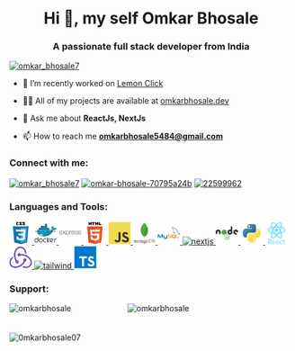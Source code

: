 <h1 align="center">Hi 👋, my self Omkar Bhosale</h1>
<h3 align="center">A passionate full stack developer from India</h3>

<p align="left"> <a href="https://twitter.com/omkar_bhosale7" target="blank"><img src="https://img.shields.io/twitter/follow/omkar_bhosale7?logo=twitter&style=for-the-badge" alt="omkar_bhosale7" /></a> </p>

- 🔭 I’m recently worked on [Lemon Click](https://lemonclick.vercel.app)

- 👨‍💻 All of my projects are available at [omkarbhosale.dev](https://omkarbhosale.dev)

- 💬 Ask me about **ReactJs, NextJs**

- 📫 How to reach me **omkarbhosale5484@gmail.com**

<h3 align="left">Connect with me:</h3>
<p align="left">
<a href="https://twitter.com/omkar_bhosale7" target="blank"><img align="center" src="https://raw.githubusercontent.com/rahuldkjain/github-profile-readme-generator/master/src/images/icons/Social/twitter.svg" alt="omkar_bhosale7" height="30" width="40" /></a>
<a href="https://linkedin.com/in/omkar-bhosale-70795a24b" target="blank"><img align="center" src="https://raw.githubusercontent.com/rahuldkjain/github-profile-readme-generator/master/src/images/icons/Social/linked-in-alt.svg" alt="omkar-bhosale-70795a24b" height="30" width="40" /></a>
<a href="https://stackoverflow.com/users/22599962" target="blank"><img align="center" src="https://raw.githubusercontent.com/rahuldkjain/github-profile-readme-generator/master/src/images/icons/Social/stack-overflow.svg" alt="22599962" height="30" width="40" /></a>
</p>

<h3 align="left">Languages and Tools:</h3>
<p align="left"> <a href="https://www.w3schools.com/css/" target="_blank" rel="noreferrer"> <img src="https://raw.githubusercontent.com/devicons/devicon/master/icons/css3/css3-original-wordmark.svg" alt="css3" width="40" height="40"/> </a> <a href="https://www.docker.com/" target="_blank" rel="noreferrer"> <img src="https://raw.githubusercontent.com/devicons/devicon/master/icons/docker/docker-original-wordmark.svg" alt="docker" width="40" height="40"/> </a> <a href="https://expressjs.com" target="_blank" rel="noreferrer"> <img src="https://raw.githubusercontent.com/devicons/devicon/master/icons/express/express-original-wordmark.svg" alt="express" width="40" height="40"/> </a> <a href="https://www.w3.org/html/" target="_blank" rel="noreferrer"> <img src="https://raw.githubusercontent.com/devicons/devicon/master/icons/html5/html5-original-wordmark.svg" alt="html5" width="40" height="40"/> </a> <a href="https://developer.mozilla.org/en-US/docs/Web/JavaScript" target="_blank" rel="noreferrer"> <img src="https://raw.githubusercontent.com/devicons/devicon/master/icons/javascript/javascript-original.svg" alt="javascript" width="40" height="40"/> </a> <a href="https://www.mongodb.com/" target="_blank" rel="noreferrer"> <img src="https://raw.githubusercontent.com/devicons/devicon/master/icons/mongodb/mongodb-original-wordmark.svg" alt="mongodb" width="40" height="40"/> </a> <a href="https://www.mysql.com/" target="_blank" rel="noreferrer"> <img src="https://raw.githubusercontent.com/devicons/devicon/master/icons/mysql/mysql-original-wordmark.svg" alt="mysql" width="40" height="40"/> </a> <a href="https://nextjs.org/" target="_blank" rel="noreferrer"> <img src="https://cdn.worldvectorlogo.com/logos/nextjs-2.svg" alt="nextjs" width="40" height="40"/> </a> <a href="https://nodejs.org" target="_blank" rel="noreferrer"> <img src="https://raw.githubusercontent.com/devicons/devicon/master/icons/nodejs/nodejs-original-wordmark.svg" alt="nodejs" width="40" height="40"/> </a> <a href="https://www.python.org" target="_blank" rel="noreferrer"> <img src="https://raw.githubusercontent.com/devicons/devicon/master/icons/python/python-original.svg" alt="python" width="40" height="40"/> </a> <a href="https://reactjs.org/" target="_blank" rel="noreferrer"> <img src="https://raw.githubusercontent.com/devicons/devicon/master/icons/react/react-original-wordmark.svg" alt="react" width="40" height="40"/> </a> <a href="https://redux.js.org" target="_blank" rel="noreferrer"> <img src="https://raw.githubusercontent.com/devicons/devicon/master/icons/redux/redux-original.svg" alt="redux" width="40" height="40"/> </a> <a href="https://tailwindcss.com/" target="_blank" rel="noreferrer"> <img src="https://www.vectorlogo.zone/logos/tailwindcss/tailwindcss-icon.svg" alt="tailwind" width="40" height="40"/> </a> <a href="https://www.typescriptlang.org/" target="_blank" rel="noreferrer"> <img src="https://raw.githubusercontent.com/devicons/devicon/master/icons/typescript/typescript-original.svg" alt="typescript" width="40" height="40"/> </a> </p>

<h3 align="left">Support:</h3>
<p><a href="https://www.buymeacoffee.com/omkarbhosale"> <img align="left" src="https://cdn.buymeacoffee.com/buttons/v2/default-yellow.png" height="50" width="210" alt="omkarbhosale" /></a><a href="https://ko-fi.com/omkarbhosale"> <img align="left" src="https://cdn.ko-fi.com/cdn/kofi3.png?v=3" height="50" width="210" alt="omkarbhosale" /></a></p><br><br>

<p><img align="center" src="https://github-readme-stats.vercel.app/api/top-langs?username=0mkarbhosale07&show_icons=true&locale=en&layout=compact" alt="0mkarbhosale07" /></p>
